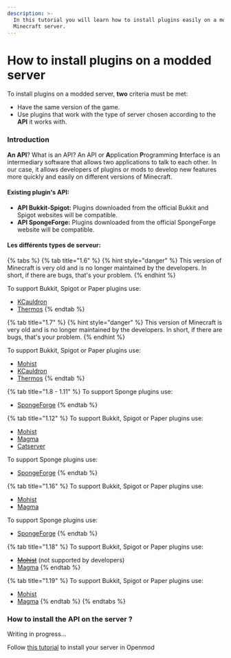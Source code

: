 ```yaml
---
description: >-
  In this tutorial you will learn how to install plugins easily on a modded
  Minecraft server.
---
```


# How to install plugins on a modded server

To install plugins on a modded server, **two** criteria must be met:

* Have the same version of the game.
* Use plugins that work with the type of server chosen according to the **API** it works with.

### Introduction <a href="#introduction" id="introduction"></a>

**An API**? What is an API? An API or **A**pplication **P**rogramming **I**nterface is an intermediary software that allows two applications to talk to each other. In our case, it allows developers of plugins or mods to develop new features more quickly and easily on different versions of Minecraft.

#### Existing plugin's API: <a href="#api-existant" id="api-existant"></a>

* **API Bukkit-Spigot:** Plugins downloaded from the official Bukkit and Spigot websites will be compatible.
* **API SpongeForge:** Plugins downloaded from the official SpongeForge website will be compatible.

#### Les différents types de serveur: <a href="#les-differents-types-de-serveur" id="les-differents-types-de-serveur"></a>

{% tabs %}
{% tab title="1.6" %}
{% hint style="danger" %}
This version of Minecraft is very old and is no longer maintained by the developers. In short, if there are bugs, that's your problem.
{% endhint %}

To support Bukkit, Spigot or Paper plugins use:

* [KCauldron](http://localhost:5000/s/BkjGgcdqOPHIdskaNaF2/)
* [Thermos](https://github.com/CyberdyneCC/Thermos/releases)
{% endtab %}

{% tab title="1.7" %}
{% hint style="danger" %}
This version of Minecraft is very old and is no longer maintained by the developers. In short, if there are bugs, that's your problem.
{% endhint %}

To support Bukkit, Spigot or Paper plugins use:

* [Mohist](https://mohistmc.com/)
* [KCauldron](http://localhost:5000/s/BkjGgcdqOPHIdskaNaF2/)
* [Thermos](https://github.com/CyberdyneCC/Thermos/releases)
{% endtab %}

{% tab title="1.8 - 1.11" %}
To support Sponge plugins use:

* [SpongeForge](https://spongepowered.org/downloads/spongeforge)
{% endtab %}

{% tab title="1.12" %}
To support Bukkit, Spigot or Paper plugins use:

* [Mohist](https://mohistmc.com/)
* [Magma](https://magmafoundation.org/)
* [Catserver](https://catserver.moe/)

To support Sponge plugins use:

* [SpongeForge](https://spongepowered.org/downloads/spongeforge)
{% endtab %}

{% tab title="1.16" %}
To support Bukkit, Spigot or Paper plugins use:

* [Mohist](https://mohistmc.com/)
* [Magma](https://magmafoundation.org/)

To support Sponge plugins use:

* [SpongeForge](https://spongepowered.org/downloads/spongeforge)
{% endtab %}

{% tab title="1.18" %}
To support Bukkit, Spigot or Paper plugins use:

* [~~Mohist~~](https://mohistmc.com/) (not supported by developers)
* [Magma](https://magmafoundation.org/)
{% endtab %}

{% tab title="1.19" %}
To support Bukkit, Spigot or Paper plugins use:

* [Mohist](https://mohistmc.com/)
* [Magma](https://magmafoundation.org/)
{% endtab %}
{% endtabs %}

### How to install the API on the server ?

Writing in progress...

Follow [this tutorial](utiliser-openmod-chez-omgserv.md) to install your server in Openmod


